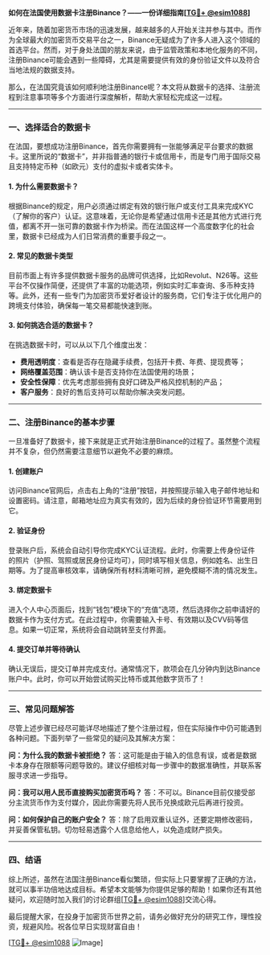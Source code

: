 **如何在法国使用数据卡注册Binance？——一份详细指南[[TG💪+ @esim1088](https://t.me/s/esim1088)]**

近年来，随着加密货币市场的迅速发展，越来越多的人开始关注并参与其中。而作为全球最大的加密货币交易平台之一，Binance无疑成为了许多人进入这个领域的首选平台。然而，对于身处法国的朋友来说，由于监管政策和本地化服务的不同，注册Binance可能会遇到一些障碍，尤其是需要提供有效的身份验证文件以及符合当地法规的数据支持。

那么，在法国究竟该如何顺利地注册Binance呢？本文将从数据卡的选择、注册流程到注意事项等多个方面进行深度解析，帮助大家轻松完成这一过程。

---

### 一、选择适合的数据卡

在法国，要想成功注册Binance，首先你需要拥有一张能够满足平台要求的数据卡。这里所说的“数据卡”，并非指普通的银行卡或信用卡，而是专门用于国际交易且支持特定币种（如欧元）支付的虚拟卡或者实体卡。

#### 1. 为什么需要数据卡？
根据Binance的规定，用户必须通过绑定有效的银行账户或支付工具来完成KYC（了解你的客户）认证。这意味着，无论你是希望通过信用卡还是其他方式进行充值，都离不开一张可靠的数据卡作为桥梁。而在法国这样一个高度数字化的社会里，数据卡已经成为人们日常消费的重要手段之一。

#### 2. 常见的数据卡类型
目前市面上有许多提供数据卡服务的品牌可供选择，比如Revolut、N26等。这些平台不仅操作简便，还提供了丰富的功能选项，例如实时汇率查询、多币种支持等。此外，还有一些专门为加密货币爱好者设计的服务商，它们专注于优化用户的跨境支付体验，确保每一笔交易都能快速到账。

#### 3. 如何挑选合适的数据卡？
在挑选数据卡时，可以从以下几个维度出发：
- **费用透明度**：查看是否存在隐藏手续费，包括开卡费、年费、提现费等；
- **网络覆盖范围**：确认该卡是否支持你在法国使用的场景；
- **安全性保障**：优先考虑那些拥有良好口碑及严格风控机制的产品；
- **客户服务**：良好的售后支持可以帮助你解决突发问题。

---

### 二、注册Binance的基本步骤

一旦准备好了数据卡，接下来就是正式开始注册Binance的过程了。虽然整个流程并不复杂，但仍然需要注意细节以避免不必要的麻烦。

#### 1. 创建账户
访问Binance官网后，点击右上角的“注册”按钮，并按照提示输入电子邮件地址和设置密码。请注意，邮箱地址应为真实有效的，因为后续的身份验证环节需要用到它。

#### 2. 验证身份
登录账户后，系统会自动引导你完成KYC认证流程。此时，你需要上传身份证件的照片（护照、驾照或居民身份证均可），同时填写相关信息，例如姓名、出生日期等。为了提高审核效率，请确保所有材料清晰可辨，避免模糊不清的情况发生。

#### 3. 绑定数据卡
进入个人中心页面后，找到“钱包”模块下的“充值”选项，然后选择你之前申请好的数据卡作为支付方式。在此过程中，你需要输入卡号、有效期以及CVV码等信息。如果一切正常，系统将会自动跳转至支付界面。

#### 4. 提交订单并等待确认
确认无误后，提交订单并完成支付。通常情况下，款项会在几分钟内到达Binance账户中。此时，你可以开始尝试购买比特币或其他数字货币了！

---

### 三、常见问题解答

尽管上述步骤已经尽可能详尽地描述了整个注册过程，但在实际操作中仍可能遇到各种问题。下面列举了一些常见的疑问及其解决方案：

**问：为什么我的数据卡被拒绝？**
答：这可能是由于输入的信息有误，或者是数据卡本身存在限额等问题导致的。建议仔细核对每一步骤中的数据准确性，并联系客服寻求进一步指导。

**问：我可以用人民币直接购买加密货币吗？**
答：不可以。Binance目前仅接受部分主流货币作为支付媒介，因此你需要先将人民币兑换成欧元后再进行投资。

**问：如何保护自己的账户安全？**
答：除了启用双重认证外，还要定期修改密码，并妥善保管私钥。切勿轻易透露个人信息给他人，以免造成财产损失。

---

### 四、结语

综上所述，虽然在法国注册Binance看似繁琐，但实际上只要掌握了正确的方法，就可以事半功倍地达成目标。希望本文能够为你提供足够的帮助！如果你还有其他疑问，欢迎随时加入我们的讨论群组[[TG💪+ @esim1088](https://t.me/s/esim1088)]交流心得。

最后提醒大家，在投身于加密货币世界之前，请务必做好充分的研究工作，理性投资，规避风险。祝各位早日实现财富自由！

[[TG💪+ @esim1088](https://t.me/s/esim1088) ![Image](https://i.postimg.cc/4NQfJmqS/Snipaste-2025-05-13-00-14-12.png)]